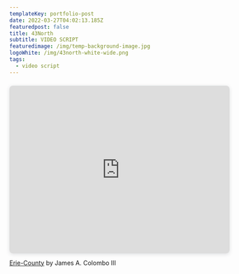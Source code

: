 ```yaml
---
templateKey: portfolio-post
date: 2022-03-27T04:02:13.185Z
featuredpost: false
title: 43North
subtitle: VIDEO SCRIPT
featuredimage: /img/temp-background-image.jpg
logoWhite: /img/43north-white-wide.png
tags:
  - video script
---
```

<div style="position: relative; width: 100%; height: 0; padding-top: 66.5039%;
 padding-bottom: 48px; box-shadow: 0 2px 8px 0 rgba(63,69,81,0.16); margin-top: 1.6em; margin-bottom: 0.9em; overflow: hidden;
 border-radius: 8px; will-change: transform;">
  <iframe loading="lazy" style="position: absolute; width: 100%; height: 100%; top: 0; left: 0; border: none; padding: 0;margin: 0;"
    src="https:&#x2F;&#x2F;www.canva.com&#x2F;design&#x2F;DAE9nljS40k&#x2F;view?embed" allowfullscreen="allowfullscreen" allow="fullscreen">
  </iframe>
</div>
<a href="https:&#x2F;&#x2F;www.canva.com&#x2F;design&#x2F;DAE9nljS40k&#x2F;view?utm_content=DAE9nljS40k&amp;utm_campaign=designshare&amp;utm_medium=embeds&amp;utm_source=link" target="_blank" rel="noopener">Erie-County</a> by James A. Colombo III